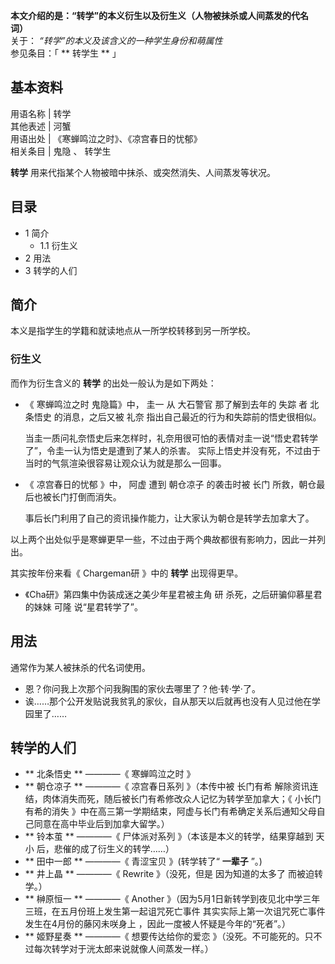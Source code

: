 **本文介绍的是：“转学”的本义衍生以及衍生义（人物被抹杀或人间蒸发的代名词）**  
关于： _“转学”的本义及该含义的一种学生身份和萌属性_  
参见条目：「 ** 转学生  ** 」

**基本资料**  
---  
用语名称  |  转学   
其他表述  |  河蟹   
用语出处  |  《寒蝉鸣泣之时》、《凉宫春日的忧郁》   
相关条目  |  鬼隐  、  转学生   
  
**转学** 用来代指某个人物被暗中抹杀、或突然消失、人间蒸发等状况。

##  目录

  * 1  简介 
    * 1.1  衍生义 
  * 2  用法 
  * 3  转学的人们 

##  简介

本义是指学生的学籍和就读地点从一所学校转移到另一所学校。

###  衍生义

而作为衍生含义的 **转学** 的出处一般认为是如下两处：

  * 《  寒蝉鸣泣之时  鬼隐篇》中，  圭一  从  大石警官  那了解到去年的  失踪  者  北条悟史  的消息，之后又被  礼奈  指出自己最近的行为和失踪前的悟史很相似。 

     当圭一质问礼奈悟史后来怎样时，礼奈用很可怕的表情对圭一说“悟史君转学了”，令圭一认为悟史是遭到了某人的杀害。 
     实际上悟史并没有死，不过由于当时的气氛渲染很容易让观众认为就是那么一回事。 

  * 《  凉宫春日的忧郁  》中，  阿虚  遭到  朝仓凉子  的袭击时被  长门  所救，朝仓最后也被长门打倒而消失。 

     事后长门利用了自己的资讯操作能力，让大家认为朝仓是转学去加拿大了。 

以上两个出处似乎是寒蝉更早一些，不过由于两个典故都很有影响力，因此一并列出。

其实按年份来看《  Chargeman研  》中的 **转学** 出现得更早。

  * 《Cha研》第四集中伪装成迷之美少年星君被主角  研  杀死，之后研骗仰慕星君的妹妹  可隆  说“星君转学了”。 

##  用法

通常作为某人被抹杀的代名词使用。

  * 恩？你问我上次那个问我胸围的家伙去哪里了？他·转·学·了。 
  * 诶……那个公开发贴说我贫乳的家伙，自从那天以后就再也没有人见过他在学园里了…… 

##  转学的人们

  * ** 北条悟史  ** ————《  寒蝉鸣泣之时  》 
  * ** 朝仓凉子  ** ————《  凉宫春日系列  》（本传中被  长门有希  解除资讯连结，肉体消失而死，随后被长门有希修改众人记忆为转学至加拿大；《  小长门有希的消失  》中在高三第一学期结束，阿虚与长门有希确定关系后通知父母自己同意在高中毕业后到加拿大留学。） 
  * ** 铃本茧  ** ————《  尸体派对系列  》（本该是本义的转学，结果穿越到  天小  后，悲催的成了衍生义的转学……） 
  * ** 田中一郎  ** ————《  青涩宝贝  》(转学转了“ **一辈子** ”。) 
  * ** 井上晶  ** ————《  Rewrite  》（没死，但是  因为知道的太多了  而被迫转学。） 
  * ** 榊原恒一  ** ————《  Another  》（因为5月1日新转学到夜见北中学三年三班，在五月份班上发生第一起诅咒死亡事件  其实实际上第一次诅咒死亡事件发生在4月份的藤冈未咲身上  ，因此一度被人怀疑是今年的“死者”。） 
  * ** 姬野星奏  ** ————《  想要传达给你的爱恋  》（没死。不可能死的。只不过每次转学对于洸太郎来说就像人间蒸发一样。） 

